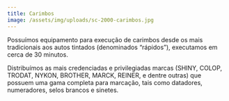 ```yaml
---
title: Carimbos
image: /assets/img/uploads/sc-2000-carimbos.jpg
---
```

Possuímos equipamento para execução de carimbos desde os mais tradicionais aos autos tintados (denominados “rápidos”), executamos em cerca de 30 minutos.

Distribuímos as mais credenciadas e privilegiadas marcas (SHINY, COLOP, TRODAT, NYKON, BROTHER, MARCK, REINER, e dentre outras) que possuem uma  gama  completa para marcação, tais como datadores, numeradores, selos brancos e sinetes.
